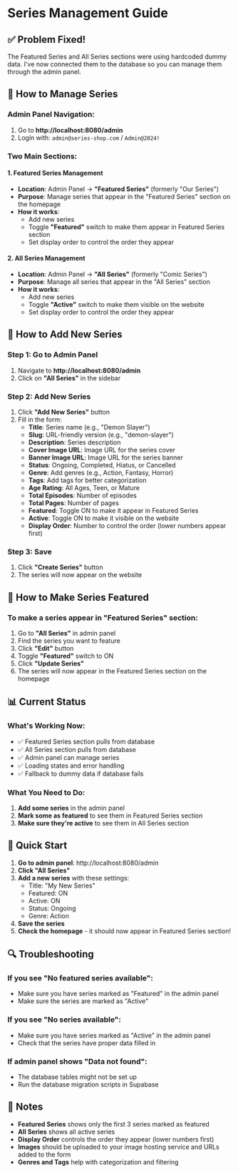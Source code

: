 # Series Management Guide

## ✅ Problem Fixed!

The Featured Series and All Series sections were using hardcoded dummy data. I've now connected them to the database so you can manage them through the admin panel.

## 🎯 How to Manage Series

### **Admin Panel Navigation:**
1. Go to **http://localhost:8080/admin**
2. Login with: `admin@series-shop.com` / `Admin@2024!`

### **Two Main Sections:**

#### **1. Featured Series Management**
- **Location**: Admin Panel → **"Featured Series"** (formerly "Our Series")
- **Purpose**: Manage series that appear in the "Featured Series" section on the homepage
- **How it works**: 
  - Add new series
  - Toggle **"Featured"** switch to make them appear in Featured Series section
  - Set display order to control the order they appear

#### **2. All Series Management** 
- **Location**: Admin Panel → **"All Series"** (formerly "Comic Series")
- **Purpose**: Manage all series that appear in the "All Series" section
- **How it works**:
  - Add new series
  - Toggle **"Active"** switch to make them visible on the website
  - Set display order to control the order they appear

## 🔧 How to Add New Series

### **Step 1: Go to Admin Panel**
1. Navigate to **http://localhost:8080/admin**
2. Click on **"All Series"** in the sidebar

### **Step 2: Add New Series**
1. Click **"Add New Series"** button
2. Fill in the form:
   - **Title**: Series name (e.g., "Demon Slayer")
   - **Slug**: URL-friendly version (e.g., "demon-slayer")
   - **Description**: Series description
   - **Cover Image URL**: Image URL for the series cover
   - **Banner Image URL**: Image URL for the series banner
   - **Status**: Ongoing, Completed, Hiatus, or Cancelled
   - **Genre**: Add genres (e.g., Action, Fantasy, Horror)
   - **Tags**: Add tags for better categorization
   - **Age Rating**: All Ages, Teen, or Mature
   - **Total Episodes**: Number of episodes
   - **Total Pages**: Number of pages
   - **Featured**: Toggle ON to make it appear in Featured Series
   - **Active**: Toggle ON to make it visible on the website
   - **Display Order**: Number to control the order (lower numbers appear first)

### **Step 3: Save**
1. Click **"Create Series"** button
2. The series will now appear on the website

## 🎨 How to Make Series Featured

### **To make a series appear in "Featured Series" section:**
1. Go to **"All Series"** in admin panel
2. Find the series you want to feature
3. Click **"Edit"** button
4. Toggle **"Featured"** switch to ON
5. Click **"Update Series"**
6. The series will now appear in the Featured Series section on the homepage

## 📊 Current Status

### **What's Working Now:**
- ✅ Featured Series section pulls from database
- ✅ All Series section pulls from database  
- ✅ Admin panel can manage series
- ✅ Loading states and error handling
- ✅ Fallback to dummy data if database fails

### **What You Need to Do:**
1. **Add some series** in the admin panel
2. **Mark some as featured** to see them in Featured Series section
3. **Make sure they're active** to see them in All Series section

## 🚀 Quick Start

1. **Go to admin panel**: http://localhost:8080/admin
2. **Click "All Series"**
3. **Add a new series** with these settings:
   - Title: "My New Series"
   - Featured: ON
   - Active: ON
   - Status: Ongoing
   - Genre: Action
4. **Save the series**
5. **Check the homepage** - it should now appear in Featured Series section!

## 🔍 Troubleshooting

### **If you see "No featured series available":**
- Make sure you have series marked as "Featured" in the admin panel
- Make sure the series are marked as "Active"

### **If you see "No series available":**
- Make sure you have series marked as "Active" in the admin panel
- Check that the series have proper data filled in

### **If admin panel shows "Data not found":**
- The database tables might not be set up
- Run the database migration scripts in Supabase

## 📝 Notes

- **Featured Series** shows only the first 3 series marked as featured
- **All Series** shows all active series
- **Display Order** controls the order they appear (lower numbers first)
- **Images** should be uploaded to your image hosting service and URLs added to the form
- **Genres and Tags** help with categorization and filtering
